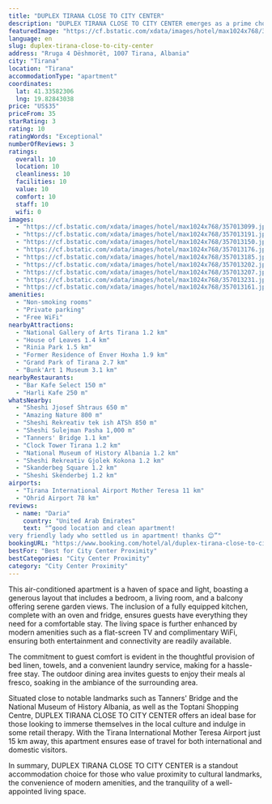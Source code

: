 ```yaml
---
title: "DUPLEX TIRANA CLOSE TO CITY CENTER"
description: "DUPLEX TIRANA CLOSE TO CITY CENTER emerges as a prime choice for travelers seeking a blend of comfort and convenience in the heart of Tirana."
featuredImage: "https://cf.bstatic.com/xdata/images/hotel/max1024x768/357013099.jpg?k=da1ee72090d3b4d1fde091a4a8699397cc74e0fbab8ac2ae4181c1f9713f8d62&o=&hp=1"
language: en
slug: duplex-tirana-close-to-city-center
address: "Rruga 4 Dëshmorët, 1007 Tirana, Albania"
city: "Tirana"
location: "Tirana"
accommodationType: "apartment"
coordinates:
  lat: 41.33582306
  lng: 19.82843038
price: "US$35"
priceFrom: 35
starRating: 3
rating: 10
ratingWords: "Exceptional"
numberOfReviews: 3
ratings:
  overall: 10
  location: 10
  cleanliness: 10
  facilities: 10
  value: 10
  comfort: 10
  staff: 10
  wifi: 0
images:
  - "https://cf.bstatic.com/xdata/images/hotel/max1024x768/357013099.jpg?k=da1ee72090d3b4d1fde091a4a8699397cc74e0fbab8ac2ae4181c1f9713f8d62&o=&hp=1"
  - "https://cf.bstatic.com/xdata/images/hotel/max1024x768/357013191.jpg?k=97cbcef2ca4e753bbb9a0e4ecf4dd8bc405642089defcc1d4b7701b96c826292&o=&hp=1"
  - "https://cf.bstatic.com/xdata/images/hotel/max1024x768/357013150.jpg?k=8a6640fe3b4b557934e76857ee0b4af4e9a9ef03ef47f975351684a8b72eb44e&o=&hp=1"
  - "https://cf.bstatic.com/xdata/images/hotel/max1024x768/357013176.jpg?k=7f059e1ad5aeb7e33bb7004c85e29f53d6d91b724bf57a0040e822ddefcc75a3&o=&hp=1"
  - "https://cf.bstatic.com/xdata/images/hotel/max1024x768/357013185.jpg?k=be6fa2e2853bf34b1da76df78cb6738f1cad58f51608ea5b3d1ec851e981cde6&o=&hp=1"
  - "https://cf.bstatic.com/xdata/images/hotel/max1024x768/357013202.jpg?k=67ae4720b306c2c1d5426d4635b26facd55f3c3f6bc33f8a6e4abca5619953e7&o=&hp=1"
  - "https://cf.bstatic.com/xdata/images/hotel/max1024x768/357013207.jpg?k=ec29e05cac1514a907dea12d76494abe8f5bea9f64d177bf28e3642638837cf9&o=&hp=1"
  - "https://cf.bstatic.com/xdata/images/hotel/max1024x768/357013231.jpg?k=31dfdd3736e5921d5cc1196cb729a029fe1aa46da64b68a889b33a9cf3b321f9&o=&hp=1"
  - "https://cf.bstatic.com/xdata/images/hotel/max1024x768/357013161.jpg?k=c77127d195e82fa71f7a4be7cbbbf8d614c21adcd4c79ebd4a1aefff7fd55457&o=&hp=1"
amenities:
  - "Non-smoking rooms"
  - "Private parking"
  - "Free WiFi"
nearbyAttractions:
  - "National Gallery of Arts Tirana 1.2 km"
  - "House of Leaves 1.4 km"
  - "Rinia Park 1.5 km"
  - "Former Residence of Enver Hoxha 1.9 km"
  - "Grand Park of Tirana 2.7 km"
  - "Bunk'Art 1 Museum 3.1 km"
nearbyRestaurants:
  - "Bar Kafe Select 150 m"
  - "Harli Kafe 250 m"
whatsNearby:
  - "Sheshi Jjosef Shtraus 650 m"
  - "Amazing Nature 800 m"
  - "Sheshi Rekreativ tek ish ATSh 850 m"
  - "Sheshi Sulejman Pasha 1,000 m"
  - "Tanners' Bridge 1.1 km"
  - "Clock Tower Tirana 1.2 km"
  - "National Museum of History Albania 1.2 km"
  - "Sheshi Rekreativ Gjolek Kokona 1.2 km"
  - "Skanderbeg Square 1.2 km"
  - "Sheshi Skënderbej 1.2 km"
airports:
  - "Tirana International Airport Mother Teresa 11 km"
  - "Ohrid Airport 78 km"
reviews:
  - name: "Daria"
    country: "United Arab Emirates"
    text: "“good location and clean apartment!
very friendly lady who settled us in apartment! thanks 😊”"
bookingURL: "https://www.booking.com/hotel/al/duplex-tirana-close-to-city-center.en-gb.html?aid=8035640"
bestFor: "Best for City Center Proximity"
bestCategories: "City Center Proximity"
category: "City Center Proximity"
---
```


This air-conditioned apartment is a haven of space and light, boasting a generous layout that includes a bedroom, a living room, and a balcony offering serene garden views. The inclusion of a fully equipped kitchen, complete with an oven and fridge, ensures guests have everything they need for a comfortable stay. The living space is further enhanced by modern amenities such as a flat-screen TV and complimentary WiFi, ensuring both entertainment and connectivity are readily available.

The commitment to guest comfort is evident in the thoughtful provision of bed linen, towels, and a convenient laundry service, making for a hassle-free stay. The outdoor dining area invites guests to enjoy their meals al fresco, soaking in the ambiance of the surrounding area.

Situated close to notable landmarks such as Tanners' Bridge and the National Museum of History Albania, as well as the Toptani Shopping Centre, DUPLEX TIRANA CLOSE TO CITY CENTER offers an ideal base for those looking to immerse themselves in the local culture and indulge in some retail therapy. With the Tirana International Mother Teresa Airport just 15 km away, this apartment ensures ease of travel for both international and domestic visitors.

In summary, DUPLEX TIRANA CLOSE TO CITY CENTER is a standout accommodation choice for those who value proximity to cultural landmarks, the convenience of modern amenities, and the tranquility of a well-appointed living space.